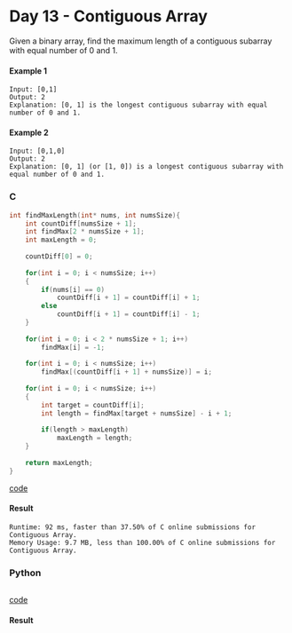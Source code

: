 # Day 13 - Contiguous Array
Given a binary array, find the maximum length of a contiguous subarray with equal number of 0 and 1.

#### Example 1
```
Input: [0,1]
Output: 2
Explanation: [0, 1] is the longest contiguous subarray with equal number of 0 and 1.
```

#### Example 2
```
Input: [0,1,0]
Output: 2
Explanation: [0, 1] (or [1, 0]) is a longest contiguous subarray with equal number of 0 and 1.
```

### C
```C
int findMaxLength(int* nums, int numsSize){
    int countDiff[numsSize + 1];
    int findMax[2 * numsSize + 1];
    int maxLength = 0;
    
    countDiff[0] = 0;
    
    for(int i = 0; i < numsSize; i++)
    {
        if(nums[i] == 0)
            countDiff[i + 1] = countDiff[i] + 1;
        else
            countDiff[i + 1] = countDiff[i] - 1;
    }
    
    for(int i = 0; i < 2 * numsSize + 1; i++)
        findMax[i] = -1;
    
    for(int i = 0; i < numsSize; i++)
        findMax[(countDiff[i + 1] + numsSize)] = i;
    
    for(int i = 0; i < numsSize; i++)
    {
        int target = countDiff[i];
        int length = findMax[target + numsSize] - i + 1;
        
        if(length > maxLength)
            maxLength = length;
    }
    
    return maxLength;
}
```
[code](C/contiguousArray.c)

#### Result
```
Runtime: 92 ms, faster than 37.50% of C online submissions for Contiguous Array.
Memory Usage: 9.7 MB, less than 100.00% of C online submissions for Contiguous Array.
```

### Python 
```python

```
[code](Python/contiguousArray.py)

#### Result
```

```
